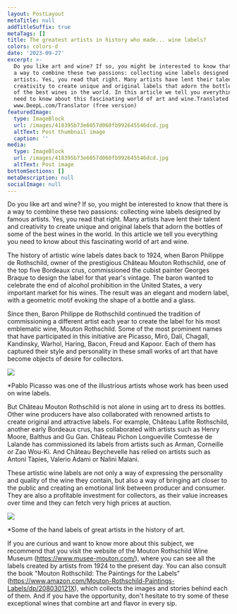 ```yaml
---
layout: PostLayout
metaTitle: null
addTitleSuffix: true
metaTags: []
title: The greatest artists in history who made... wine labels?
colors: colors-d
date: '2023-09-27'
excerpt: >-
  Do you like art and wine? If so, you might be interested to know that there is
  a way to combine these two passions: collecting wine labels designed by famous
  artists. Yes, you read that right. Many artists have lent their talent and
  creativity to create unique and original labels that adorn the bottles of some
  of the best wines in the world. In this article we tell you everything you
  need to know about this fascinating world of art and wine.Translated with
  www.DeepL.com/Translator (free version)
featuredImage:
  type: ImageBlock
  url: /images/418395b73e6057d060fb992645546dcd.jpg
  altText: Post thumbnail image
  caption: ''
media:
  type: ImageBlock
  url: /images/418395b73e6057d060fb992645546dcd.jpg
  altText: Post image
bottomSections: []
metaDescription: null
socialImage: null
---
```

Do you like art and wine? If so, you might be interested to know that there is a way to combine these two passions: collecting wine labels designed by famous artists. Yes, you read that right. Many artists have lent their talent and creativity to create unique and original labels that adorn the bottles of some of the best wines in the world. In this article we tell you everything you need to know about this fascinating world of art and wine.

The history of artistic wine labels dates back to 1924, when Baron Philippe de Rothschild, owner of the prestigious Château Mouton Rothschild, one of the top five Bordeaux crus, commissioned the cubist painter Georges Braque to design the label for that year's vintage. The baron wanted to celebrate the end of alcohol prohibition in the United States, a very important market for his wines. The result was an elegant and modern label, with a geometric motif evoking the shape of a bottle and a glass.

Since then, Baron Philippe de Rothschild continued the tradition of commissioning a different artist each year to create the label for his most emblematic wine, Mouton Rothschild. Some of the most prominent names that have participated in this initiative are Picasso, Miró, Dalí, Chagall, Kandinsky, Warhol, Haring, Bacon, Freud and Kapoor. Each of them has captured their style and personality in these small works of art that have become objects of desire for collectors.

![](https://onlinelicor.es/wp-content/uploads/Pablo-Picasso-Record-Guinness-profesional_TINIMA20111028_1033_19.jpg)

*Pablo Picasso was one of the illustrious artists whose work has been used on wine labels.

But Château Mouton Rothschild is not alone in using art to dress its bottles. Other wine producers have also collaborated with renowned artists to create original and attractive labels. For example, Château Lafite Rothschild, another early Bordeaux crus, has collaborated with artists such as Henry Moore, Balthus and Gu Gan. Château Pichon Longueville Comtesse de Lalande has commissioned its labels from artists such as Arman, Corneille or Zao Wou-Ki. And Château Beychevelle has relied on artists such as Antoni Tàpies, Valerio Adami or Nalini Malani.

These artistic wine labels are not only a way of expressing the personality and quality of the wine they contain, but also a way of bringing art closer to the public and creating an emotional link between producer and consumer. They are also a profitable investment for collectors, as their value increases over time and they can fetch very high prices at auction.

![](https://images.ctfassets.net/iv9w9q8xwqpv/201807romitorio-crop.jpg/84a2ec6ec0383c90df068b22d88b43fd/Romitorio-Crop.jpg?fm=jpg&w=1024)

*Some of the hand labels of great artists in the history of art.

If you are curious and want to know more about this subject, we recommend that you visit the website of the Mouton Rothschild Wine Museum (<https://www.musee-mouton.com/>), where you can see all the labels created by artists from 1924 to the present day. You can also consult the book "Mouton Rothschild: The Paintings for the Labels" (<https://www.amazon.com/Mouton-Rothschild-Paintings-Labels/dp/208030121X>), which collects the images and stories behind each of them. And if you have the opportunity, don't hesitate to try some of these exceptional wines that combine art and flavor in every sip.
